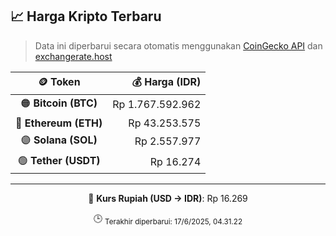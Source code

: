 

<!-- HARGA_KRIPTO -->
## 📈 Harga Kripto Terbaru

> Data ini diperbarui secara otomatis menggunakan [CoinGecko API](https://www.coingecko.com/) dan [exchangerate.host](https://exchangerate.host/)

<div align="center">

| 🪙 Token | 💰 Harga (IDR) |
|:------:|---------------:|
| 🟠 **Bitcoin (BTC)**   | Rp 1.767.592.962 |
| 🔵 **Ethereum (ETH)**  | Rp 43.253.575 |
| 🟣 **Solana (SOL)**    | Rp 2.557.977 |
| 🟢 **Tether (USDT)**   | Rp 16.274 |

---

💱 **Kurs Rupiah (USD → IDR)**: Rp 16.269

🕒 <sub>Terakhir diperbarui: 17/6/2025, 04.31.22</sub>

</div>
<!-- /HARGA_KRIPTO -->